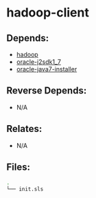 # hadoop-client

## Depends:

  -  [hadoop](/salt/hadoop)
  -  [oracle-j2sdk1\_7](/salt/oracle-j2sdk1_7)
  -  [oracle-java7-installer](/salt/oracle-java7-installer)

## Reverse Depends:

  -  N/A

## Relates:

  -  N/A

## Files:

```bash
.
└── init.sls
```
